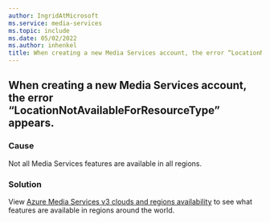 ```yaml
---
author: IngridAtMicrosoft
ms.service: media-services
ms.topic: include
ms.date: 05/02/2022
ms.author: inhenkel
title: When creating a new Media Services account, the error “LocationNotAvailableForResourceType” appears.
---
```


<!-- 2201280050000141 -->

## When creating a new Media Services account, the error “LocationNotAvailableForResourceType” appears.

### Cause

Not all Media Services features are available in all regions.

### Solution

View [Azure Media Services v3 clouds and regions availability](../azure-clouds-regions.md) to see what features are available in regions around the world.
